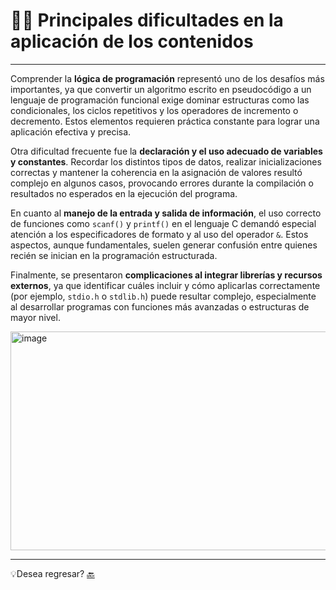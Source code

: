 # 👩‍💻 Principales dificultades en la aplicación de los contenidos

---

Comprender la **lógica de programación** representó uno de los desafíos más importantes, ya que convertir un algoritmo escrito en pseudocódigo a un lenguaje de programación funcional exige dominar estructuras como las condicionales, los ciclos repetitivos y los operadores de incremento o decremento. Estos elementos requieren práctica constante para lograr una aplicación efectiva y precisa.

Otra dificultad frecuente fue la **declaración y el uso adecuado de variables y constantes**. Recordar los distintos tipos de datos, realizar inicializaciones correctas y mantener la coherencia en la asignación de valores resultó complejo en algunos casos, provocando errores durante la compilación o resultados no esperados en la ejecución del programa.

En cuanto al **manejo de la entrada y salida de información**, el uso correcto de funciones como `scanf()` y `printf()` en el lenguaje C demandó especial atención a los especificadores de formato y al uso del operador `&`. Estos aspectos, aunque fundamentales, suelen generar confusión entre quienes recién se inician en la programación estructurada.

Finalmente, se presentaron **complicaciones al integrar librerías y recursos externos**, ya que identificar cuáles incluir y cómo aplicarlas correctamente (por ejemplo, `stdio.h` o `stdlib.h`) puede resultar complejo, especialmente al desarrollar programas con funciones más avanzadas o estructuras de mayor nivel.

<img width="600" height="350" alt="image" src="https://github.com/user-attachments/assets/65afae16-de7f-4dbd-923f-af6b77ae9def" />


---
💡Desea regresar? [🔙](Unidad1.md)
